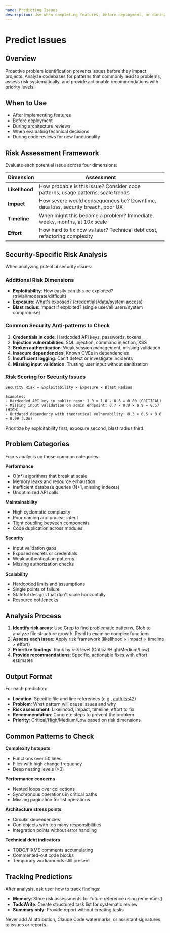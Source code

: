 ```yaml
---
name: Predicting Issues
description: Use when completing features, before deployment, or during code reviews - identifies potential problems through systematic risk analysis (likelihood × impact × timeline × effort)
---
```


# Predict Issues

## Overview

Proactive problem identification prevents issues before they impact projects. Analyze codebases for patterns that commonly lead to problems, assess risk systematically, and provide actionable recommendations with priority levels.

## When to Use

- After implementing features
- Before deployment
- During architecture reviews
- When evaluating technical decisions
- During code reviews for new functionality

## Risk Assessment Framework

Evaluate each potential issue across four dimensions:

| Dimension      | Assessment                                                                       |
| -------------- | -------------------------------------------------------------------------------- |
| **Likelihood** | How probable is this issue? Consider code patterns, usage patterns, scale trends |
| **Impact**     | How severe would consequences be? Downtime, data loss, security breach, poor UX  |
| **Timeline**   | When might this become a problem? Immediate, weeks, months, at 10x scale         |
| **Effort**     | How hard to fix now vs later? Technical debt cost, refactoring complexity        |

## Security-Specific Risk Analysis

When analyzing potential security issues:

### Additional Risk Dimensions

- **Exploitability**: How easily can this be exploited? (trivial/moderate/difficult)
- **Exposure**: What's exposed? (credentials/data/system access)
- **Blast radius**: Impact if exploited? (single user/all users/system compromise)

### Common Security Anti-patterns to Check

1. **Credentials in code**: Hardcoded API keys, passwords, tokens
2. **Injection vulnerabilities**: SQL injection, command injection, XSS
3. **Broken authentication**: Weak session management, missing validation
4. **Insecure dependencies**: Known CVEs in dependencies
5. **Insufficient logging**: Can't detect or investigate incidents
6. **Missing input validation**: Trusting user input without sanitization

### Risk Scoring for Security Issues

```text
Security Risk = Exploitability × Exposure × Blast Radius

Examples:
- Hardcoded API key in public repo: 1.0 × 1.0 × 0.8 = 0.80 (CRITICAL)
- Missing input validation on admin endpoint: 0.7 × 0.9 × 0.9 = 0.57 (HIGH)
- Outdated dependency with theoretical vulnerability: 0.3 × 0.5 × 0.6 = 0.09 (LOW)
```

Prioritize by exploitability first, exposure second, blast radius third.

## Problem Categories

Focus analysis on these common categories:

**Performance**

- O(n²) algorithms that break at scale
- Memory leaks and resource exhaustion
- Inefficient database queries (N+1, missing indexes)
- Unoptimized API calls

**Maintainability**

- High cyclomatic complexity
- Poor naming and unclear intent
- Tight coupling between components
- Code duplication across modules

**Security**

- Input validation gaps
- Exposed secrets or credentials
- Weak authentication patterns
- Missing authorization checks

**Scalability**

- Hardcoded limits and assumptions
- Single points of failure
- Stateful designs that don't scale horizontally
- Resource bottlenecks

## Analysis Process

1. **Identify risk areas**: Use Grep to find problematic patterns, Glob to analyze file structure growth, Read to examine complex functions
2. **Assess each issue**: Apply risk framework (likelihood × impact × timeline × effort)
3. **Prioritize findings**: Rank by risk level (Critical/High/Medium/Low)
4. **Provide recommendations**: Specific, actionable fixes with effort estimates

## Output Format

For each prediction:

- **Location**: Specific file and line references (e.g., [auth.ts:42](auth.ts#L42))
- **Problem**: What pattern will cause issues and why
- **Risk assessment**: Likelihood, impact, timeline, effort to fix
- **Recommendation**: Concrete steps to prevent the problem
- **Priority**: Critical/High/Medium/Low based on risk dimensions

## Common Patterns to Check

**Complexity hotspots**

- Functions over 50 lines
- Files with high change frequency
- Deep nesting levels (>3)

**Performance concerns**

- Nested loops over collections
- Synchronous operations in critical paths
- Missing pagination for list operations

**Architecture stress points**

- Circular dependencies
- God objects with too many responsibilities
- Integration points without error handling

**Technical debt indicators**

- TODO/FIXME comments accumulating
- Commented-out code blocks
- Temporary workarounds still present

## Tracking Predictions

After analysis, ask user how to track findings:

- **Memory**: Store risk assessments for future reference using remember()
- **TodoWrite**: Create structured task list for systematic review
- **Summary only**: Provide report without creating tasks

Never add AI attribution, Claude Code watermarks, or assistant signatures to issues or reports.
